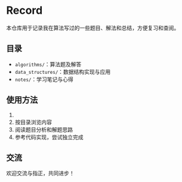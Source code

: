 # Record

本仓库用于记录我在算法写过的一些题目、解法和总结，方便复习和查阅。

## 目录

- `algorithms/`：算法题及解答
- `data_structures/`：数据结构实现与应用
- `notes/`：学习笔记与心得

## 使用方法

1. 
2. 按目录浏览内容
3. 阅读题目分析和解题思路
4. 参考代码实现，尝试独立完成

## 交流

欢迎交流与指正，共同进步！